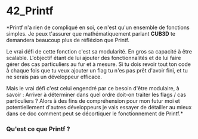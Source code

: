 # 42_Printf

*Printf n'a rien de compliqué en soi, ce n'est qu'un ensemble de fonctions simples. Je peux t'assurer que mathématiquement parlant **CUB3D** te demandera beaucoup plus de réfléxion que Printf.

Le vrai défi de cette fonction c'est sa modularité. En gros sa capacité à être scalable. L'objectif étant de lui ajouter des fonctionnalités et de lui faire gérer des cas particuliers au fur et à mesure. Si tu dois revoir tout ton code à chaque fois que tu veux ajouter un flag tu n'es pas prêt d'avoir fini, et tu ne serais pas un développeur efficace.

Mais le vrai défi c'est celui engendré par ce besoin d'être modulaire, à savoir : Arriver à déterminer dans quel ordre doit-on traiter les flags / cas particuliers ? Alors à des fins de compréhension pour mon futur moi et potentiellement d'autres développeurs je vais essayer de détailler au mieux dans ce doc comment peut se décortiquer le fonctionnement de Printf.*

### Qu'est ce que Printf ?